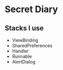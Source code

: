 # Secret Diary

## Stacks I use
- ViewBinding
- SharedPreferences
- Handler
- Runnable
- AlertDialog